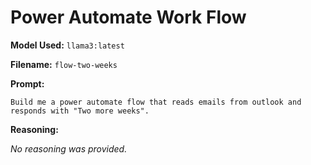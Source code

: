 # Power Automate Work Flow

**Model Used:** `llama3:latest`

**Filename:** `flow-two-weeks`

**Prompt:**

```
Build me a power automate flow that reads emails from outlook and responds with "Two more weeks".
```

**Reasoning:**

_No reasoning was provided._